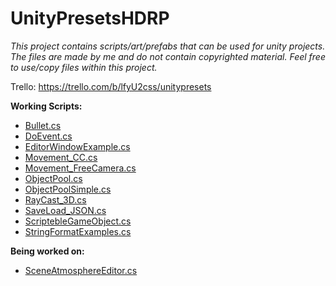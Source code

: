 # UnityPresetsHDRP

_This project contains scripts/art/prefabs that can be used for unity projects.
The files are made by me and do not contain copyrighted material.
Feel free to use/copy files within this project._

Trello: https://trello.com/b/lfyU2css/unitypresets

**Working Scripts:**
- [Bullet.cs](https://github.com/MarcelvanDuijnDev/UnityPresetsHDRP/tree/main/Assets/Scripts/BulletScript)
- [DoEvent.cs](https://github.com/MarcelvanDuijnDev/UnityPresetsHDRP/tree/main/Assets/Scripts/Useful)
- [EditorWindowExample.cs](https://github.com/MarcelvanDuijnDev/UnityPresetsHDRP/tree/main/Assets/Editor)
- [Movement_CC.cs](https://github.com/MarcelvanDuijnDev/UnityPresetsHDRP/tree/main/Assets/Scripts/Movement)
- [Movement_FreeCamera.cs](https://github.com/MarcelvanDuijnDev/UnityPresetsHDRP/tree/main/Assets/Scripts/Movement)
- [ObjectPool.cs](https://github.com/MarcelvanDuijnDev/UnityPresetsHDRP/tree/main/Assets/Scripts/ObjectPool)
- [ObjectPoolSimple.cs](https://github.com/MarcelvanDuijnDev/UnityPresetsHDRP/tree/main/Assets/Scripts/ObjectPool)
- [RayCast_3D.cs](https://github.com/MarcelvanDuijnDev/UnityPresetsHDRP/tree/main/Assets/Scripts/RandomExamples)
- [SaveLoad_JSON.cs](https://github.com/MarcelvanDuijnDev/UnityPresetsHDRP/tree/main/Assets/Scripts/SaveLoadHandler)
- [ScriptebleGameObject.cs](https://github.com/MarcelvanDuijnDev/UnityPresetsHDRP/tree/main/Assets/Scripts/RandomExamples)
- [StringFormatExamples.cs](https://github.com/MarcelvanDuijnDev/UnityPresetsHDRP/tree/main/Assets/Scripts/RandomExamples)

**Being worked on:**
- [SceneAtmosphereEditor.cs](https://github.com/MarcelvanDuijnDev/UnityPresetsHDRP/tree/main/Assets/Editor)
